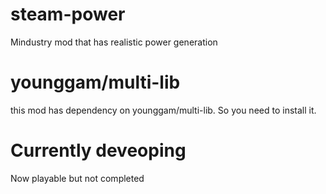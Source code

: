 # steam-power
Mindustry mod that has realistic power generation

# younggam/multi-lib
this mod has dependency on younggam/multi-lib. So you need to install it.

# Currently deveoping
Now playable but not completed
